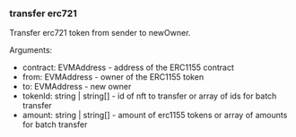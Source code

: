 ### transfer erc721

Transfer erc721 token from sender to newOwner.

Arguments:
- contract: EVMAddress - address of the ERC1155 contract
- from: EVMAddress - owner of the ERC1155 token
- to: EVMAddress - new owner
- tokenId: string | string[] - id of nft to transfer or array of ids for batch transfer
- amount: string | string[] - amount of erc1155 tokens or array of amounts for batch transfer

